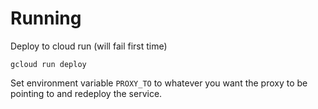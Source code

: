 Running
=======

Deploy to cloud run (will fail first time)

```
gcloud run deploy
```

Set environment variable `PROXY_TO` to whatever you want the proxy to be pointing to and redeploy the service.
